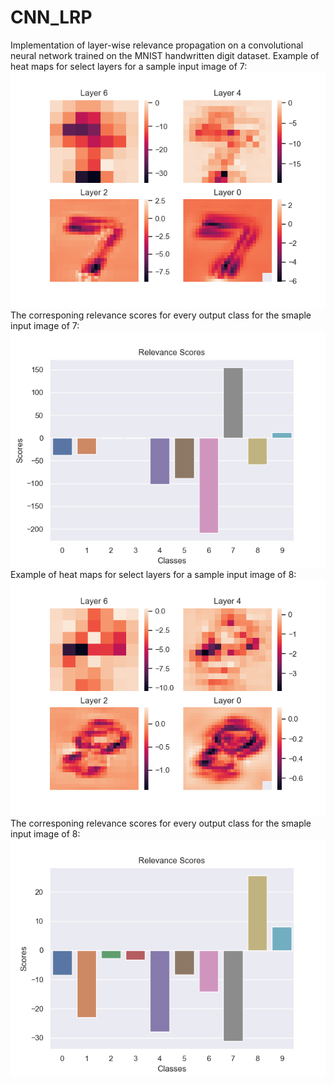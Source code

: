# CNN_LRP
Implementation of layer-wise relevance propagation on a convolutional neural network trained on the MNIST handwritten digit dataset.
Example of heat maps for select layers for a sample input image of 7:\
![alt text](PNGS/7_heatmaps.png?raw=true)
The corresponing relevance scores for every output class for the smaple input image of 7:\
![alt text](PNGS/7_relevance_scores.png?raw=true)
Example of heat maps for select layers for a sample input image of 8:\
![alt text](PNGS/8_heatmaps.png?raw=true)
The corresponing relevance scores for every output class for the smaple input image of 8:\
![alt text](PNGS/8_relevance_scores.png?raw=true)
